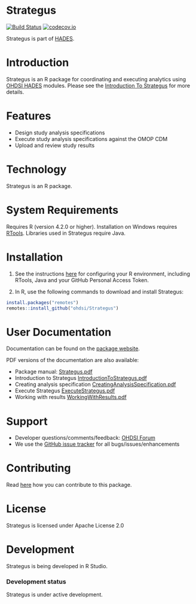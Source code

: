 Strategus
=========

[![Build Status](https://github.com/OHDSI/Strategus/actions/workflows/R_CMD_check_Hades.yaml/badge.svg?branch=main)](https://github.com/OHDSI/Strategus/actions/workflows/R_CMD_check_Hades.yaml/badge.svg?branch=main)
[![codecov.io](https://codecov.io/github/OHDSI/Strategus/coverage.svg?branch=main)](https://codecov.io/github/OHDSI/Strategus?branch=main)

Strategus is part of [HADES](https://ohdsi.github.io/Hades).

Introduction
============
Strategus is an R package for coordinating and executing analytics using [OHDSI HADES](https://ohdsi.github.io/Hades/) modules. Please see the [Introduction To Strategus](https://ohdsi.github.io/Strategus/articles/IntroductionToStrategus.html) for more details.

Features
========
- Design study analysis specifications
- Execute study analysis specifications against the OMOP CDM
- Upload and review study results

Technology
============
Strategus is an R package.

System Requirements
============
Requires R (version 4.2.0 or higher). Installation on Windows requires [RTools](https://cran.r-project.org/bin/windows/Rtools/). Libraries used in Strategus require Java.

Installation
=============
1. See the instructions [here](https://ohdsi.github.io/Hades/rSetup.html) for configuring your R environment, including RTools, Java and your GitHub Personal Access Token.

2. In R, use the following commands to download and install Strategus:

  ```r
  install.packages("remotes")
  remotes::install_github("ohdsi/Strategus")
  ```
User Documentation
==================
Documentation can be found on the [package website](https://ohdsi.github.io/Strategus).

PDF versions of the documentation are also available:
- Package manual: [Strategus.pdf](https://raw.githubusercontent.com/OHDSI/Strategus/main/extras/Strategus.pdf)
- Introduction to Strategus [IntroductionToStrategus.pdf](https://raw.githubusercontent.com/OHDSI/Strategus/main/inst/doc/IntroductionToStrategus.pdf)
- Creating analysis specification [CreatingAnalysisSpecification.pdf](https://raw.githubusercontent.com/OHDSI/Strategus/main/inst/doc/CreatingAnalysisSpecification.pdf)
- Execute Strategus [ExecuteStrategus.pdf](https://raw.githubusercontent.com/OHDSI/Strategus/main/inst/doc/ExecuteStrategus.pdf)
- Working with results [WorkingWithResults.pdf](https://raw.githubusercontent.com/OHDSI/Strategus/main/inst/doc/WorkingWithResults.pdf)

Support
=======
* Developer questions/comments/feedback: <a href="http://forums.ohdsi.org/c/developers">OHDSI Forum</a>
* We use the <a href="https://github.com/OHDSI/Strategus/issues">GitHub issue tracker</a> for all bugs/issues/enhancements

Contributing
============
Read [here](https://ohdsi.github.io/Hades/contribute.html) how you can contribute to this package.

License
=======
Strategus is licensed under Apache License 2.0

Development
===========
Strategus is being developed in R Studio.

### Development status

Strategus is under active development.
